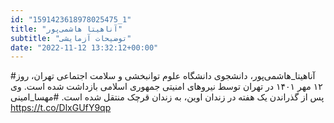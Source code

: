 ```yaml
---
id: "1591423618978025475_1"
title: "آناهیتا هاشمی‌پور"
subtitle: "توضیحات آزمایشی"
date: "2022-11-12 13:32:12+00:00"
---
```

#آناهیتا_هاشمی‌پور، دانشجوی دانشگاه علوم توانبخشی و سلامت اجتماعی تهران، روز ۱۲ مهر ۱۴۰۱ در تهران توسط نیروهای امنیتی جمهوری اسلامی بازداشت شده است.
وی پس از گذراندن یک هفته در زندان اوین، به زندان قرچک منتقل شده است.
#مهسا_امینی https://t.co/DlxGUfY9qp
